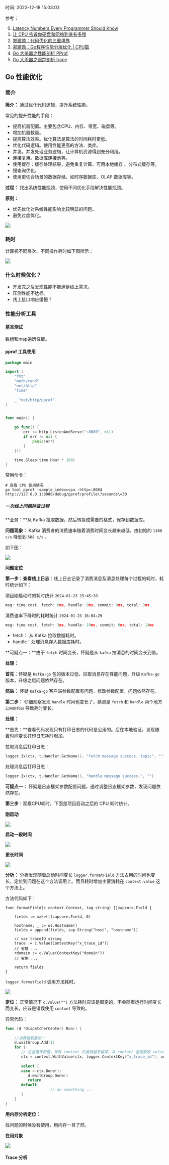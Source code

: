 时间: 2023-12-18 15:03:03

参考：

0. [Latency Numbers Every Programmer Should Know](https://colin-scott.github.io/personal_website/research/interactive_latency.html)
1. [让 CPU 告诉你硬盘和网络到底有多慢](https://cizixs.com/2017/01/03/how-slow-is-disk-and-network/)
2. [郑建勋：代码优化的三重境界](https://mp.weixin.qq.com/s?__biz=MjM5NTk0NjMwOQ==&mid=2651158406&idx=1&sn=e5ae249e07694991a8f14c255dbd5153&chksm=bd011dac8a7694bada7fc9acf6b8be2bf577255c2eaef8653e6dfcf3ba8cc8b0161802fba41f&scene=27)
2. [郑建勋：Go程序性能分层优化 | CPU篇](https://mp.weixin.qq.com/s?__biz=MzAwNDUxOTQ5MQ==&mid=2247521593&idx=1&sn=bd532d38ef1d438b1ceb3825826aaa7e&chksm=9b287615ac5fff0366a04917d109d0f212a3c2c99badf2fbd584a9f2a6f1d3d4997f27bfa961&scene=21#wechat_redirect)
3. [Go 大杀器之性能剖析 PProf](https://eddycjy.gitbook.io/golang/di-9-ke-gong-ju/go-tool-pprof)
4. [Go 大杀器之跟踪剖析 trace](https://eddycjy.gitbook.io/golang/di-9-ke-gong-ju/go-tool-trace)

## Go 性能优化

### 简介

**简介：** 通过优化代码逻辑，提升系统性能。

常见的提升性能的手段：

* 提高机器配置。主要包含CPU、内存、带宽、磁盘等。
* 增加机器数量。
* 提高算法效率。优化算法是算法的时间耗时更低。
* 优化代码逻辑。使用性能更高的方法、类库。
* 并发。并发处理业务逻辑，让计算机资源得到充分利用。
* 连接复用。数据库连接池等。
* 使用缓存：缓存处理结果，避免重复计算。可用本地缓存 、分布式缓存等。
* 慢查询优化。
* 使用更切合场景的数据存储。如时序数据库、OLAP 数据库等。

**过程：** 找出系统性能瓶颈，使用不同优化手段解决性能瓶颈。

**原则：** 

* 优先优化对系统性能影响比较明显的问题。
* 避免过度优化。

![](../../img/go/time_cost.png)



### 耗时

计算机不同层次、不同操作耗时如下图所示：

![](../../img/go/cpu_time.png)







###  什么时候优化？

* 开发完之后发现性能不能满足线上需求。
* 压测性能不达标。
* 线上接口响应缓慢？



### 性能分析工具

#### 基准测试


数组和map遍历性能。

#### pprof 工具使用

```go
package main

import (
	"fmt"
	"math/rand"
	"net/http"
	"time"
	
	_ "net/http/pprof"
)


func main() {

	go func() {
		err := http.ListenAndServe(":8080", nil)
		if err != nil {
			panic(err)
		}
	}()

	time.Sleep(time.Hour * 100)
}
```

常用命令：

```
# 查看 CPU 使用情况
go tool pprof -sample_index=cpu -http=:8084 http://127.0.0.1:8080/debug/pprof/profile\?seconds\=30
```


##### 一次线上问题排查过程

**业务：**从 Kafka 拉取数据，然后转换成需要的格式，保存到数据库。

**问题现象：** Kafka 消费者的消费速率随着消费时间变长越来越低，由初始的 `1100 c/s` 降低到 `508 c/s` 。

如下图：

![](../../img/go/kafka_cuosumer_rate.png)

**问题定位**



**第一步：查看线上日志**：线上日志记录了消费消息及消息处理每个过程的耗时，耗时统计如下：

项目刚启动时的耗时统计  `2024-01-23 15:45:20`

```go
msg: time cost, fetch: 0ms, handle: 8ms, commit: 0ms, total: 8ms
```

消费速率下降时的耗时统计 `2024-01-23 16:04:29`

```go
msg: time cost, fetch: 3ms, handle: 10ms, commit: 0ms, total: 14ms
```

* fetch： 从 Kafka 拉取数据耗时。
* handle：处理消息存入数据库耗时。

**可疑点一：**由于 `fetch` 时间变长，怀疑是从 `kafka` 拉消息的时间变长到值。

**处理：** 

**首先**：怀疑是 `Kafka-go` 包的版本过低，拉取消息存在性能问题，升级 `Kafka-go` 版本，升级之后问题依然存在。

**然后：** 怀疑 `Kafka-go` 客户端参数配置有问题，修改参数配置，问题依然存在。



**第二步：** 仔细观察发现 `handle` 时间也变长了，猜测是 `fetch` 和 `handle` 两个地方 `公用的代码` 导致耗时变长。

**处理：**

**首先：**查看代码发现只有打印日志的代码是公用的。后在本地验证，发现随着时间变长打印日志耗时增加。

拉取消息后打印日志：

```go
logger.Ix(ctx, t.Handler.GetName(), "fetch message success. topic", "")
```

处理消息后打印日志：

```go
logger.Ix(ctx, t.Handler.GetName(), "handle message success.", "")
```

**可疑点一：** 怀疑是日志框架参数配置问题，通过调整日志框架参数，发现问题依然存在。



**第三步**：观察CPU耗时，下面是项目启动之后的 CPU 耗时统计。

**刚启动**

![](../../img/go/consumer_cpu_1.png)

**启动一段时间**

![](../../img/go/consumer_cpu_2.png)

**更长时间**

![](../../img/go/consumer_cpu_3.png)

**分析：** 分析发现随着启动时间变长 `logger.formatField` 方法占用的时间也变长，定位到问题在这个方法调用上。而且耗时增加主要消耗在 `context.value` 这个方法上。

方法代码如下：

```
func formatField(c context.Context, tag string) []zapcore.Field {

	fields := make([]zapcore.Field, 0)

	hostname, _ := os.Hostname()
	fields = append(fields, zap.String("host", "hostname"))

	// var traceID string
	trace := c.Value(ContextKey("x_trace_id"))
	// 省略 ...
	rdomain := c.Value(ContextKey("domain"))
	// 省略 ...

	return fields
}
```

`logger.formatField` 调用方法耗时。

![](../../img/go/consumer_log.png)

**定位：** 正常情况下 `c.Value("")` 方法耗时应该是固定的，不会随着运行时间变长而变长，应该是错误使用 `contxet` 导致的。

异常代码：

```go
func (d *DispatcherCenter) Run() {
 
    //消费者数量加一
    d.waitGroup.Add(1)
    for {
       // 这里循环赋值，导致 context 的层级越来越深，从 context 里面获取 value 耗时变得越来越长。 
       ctx = context.WithValue(ctx, logger.ContextKey("x_trace_id"), uuid.NewV4().String())
     
       select {
       case <-ctx.Done():
          d.waitGroup.Done()
          return
       default:
					// do something ... 
       }
    }
}
```

**用内存分析定位：**

找问题的时候没有使用，用内存一目了然。

**在用对象**

![](../../img/go/consumer_inuse_object.png)


#### Trace 分析
